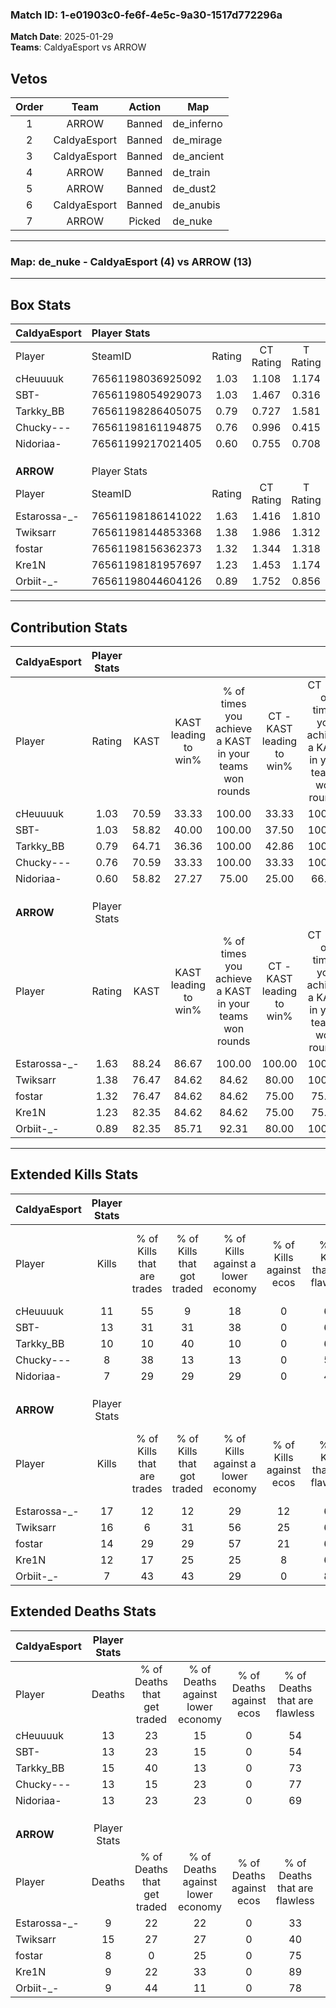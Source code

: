 ### Match ID: 1-e01903c0-fe6f-4e5c-9a30-1517d772296a  
**Match Date**: 2025-01-29  
**Teams**: CaldyaEsport vs ARROW  

## Vetos  

| Order | Team | Action | Map |
| :---: | :--: | :----: | --- |
| 1 | ARROW | Banned | de_inferno |
| 2 | CaldyaEsport | Banned | de_mirage |
| 3 | CaldyaEsport | Banned | de_ancient |
| 4 | ARROW | Banned | de_train |
| 5 | ARROW | Banned | de_dust2 |
| 6 | CaldyaEsport | Banned | de_anubis |
| 7 | ARROW | Picked | de_nuke |

---  

### **Map**: de_nuke - CaldyaEsport (4) vs ARROW (13)  
---  

## Box Stats  

| **CaldyaEsport** | Player Stats      |        |           |          |       |       |       |         |        |      |     |
| :- | :- | :-: | :-: | :-: | :-: | :-: | :-: | :-: | :-: | :-: | :-: |
| Player           | SteamID           | Rating | CT Rating | T Rating | KAST  |  ADR  | Kills | Assists | Deaths | K/D  | HS% |
| cHeuuuuk         | 76561198036925092 |  1.03  |   1.108   |  1.174   | 70.59 | 86.2  |  11   |    5    |   13   | 0.85 | 72  |
| SBT-             | 76561198054929073 |  1.03  |   1.467   |  0.316   | 58.82 | 87.0  |  13   |    2    |   13   | 1.00 | 38  |
| Tarkky_BB        | 76561198286405075 |  0.79  |   0.727   |  1.581   | 64.71 | 63.5  |  10   |    2    |   15   | 0.67 | 70  |
| Chucky---        | 76561198161194875 |  0.76  |   0.996   |  0.415   | 70.59 | 52.7  |   8   |    3    |   13   | 0.62 | 50  |
| Nidoriaa-        | 76561199217021405 |  0.60  |   0.755   |  0.708   | 58.82 | 48.0  |   7   |    2    |   13   | 0.54 | 71  |
|                  |                   |        |           |          |       |       |       |         |        |      |     |
|                  |                   |        |           |          |       |       |       |         |        |      |     |
|                  |                   |        |           |          |       |       |       |         |        |      |     |
| **ARROW**        | Player Stats      |        |           |          |       |       |       |         |        |      |     |
| Player           | SteamID           | Rating | CT Rating | T Rating | KAST  |  ADR  | Kills | Assists | Deaths | K/D  | HS% |
| Estarossa-_-     | 76561198186141022 |  1.63  |   1.416   |  1.810   | 88.24 | 101.4 |  17   |    3    |   9    | 1.89 | 82  |
| Twiksarr         | 76561198144853368 |  1.38  |   1.986   |  1.312   | 76.47 | 120.8 |  16   |    6    |   15   | 1.07 | 56  |
| fostar           | 76561198156362373 |  1.32  |   1.344   |  1.318   | 76.47 | 73.2  |  14   |    1    |   8    | 1.75 | 50  |
| Kre1N            | 76561198181957697 |  1.23  |   1.453   |  1.174   | 82.35 | 72.5  |  12   |    2    |   9    | 1.33 | 58  |
| Orbiit-_-        | 76561198044604126 |  0.89  |   1.752   |  0.856   | 82.35 | 43.1  |   7   |    3    |   9    | 0.78 | 42  |
---  

## Contribution Stats  

| **CaldyaEsport** | Player Stats |       |                      |                                                        |                           |                                                             |                          |                                                            |
| :- | :-: | :-: | :-: | :-: | :-: | :-: | :-: | :-: |
| Player           |    Rating    | KAST  | KAST leading to win% | % of times you achieve a KAST in your teams won rounds | CT - KAST leading to win% | CT - % of times you achieve a KAST in your teams won rounds | T - KAST leading to win% | T - % of times you achieve a KAST in your teams won rounds |
| cHeuuuuk         |     1.03     | 70.59 |        33.33         |                         100.00                         |           33.33           |                           100.00                            |          33.33           |                           100.00                           |
| SBT-             |     1.03     | 58.82 |        40.00         |                         100.00                         |           37.50           |                           100.00                            |          50.00           |                           100.00                           |
| Tarkky_BB        |     0.79     | 64.71 |        36.36         |                         100.00                         |           42.86           |                           100.00                            |          25.00           |                           100.00                           |
| Chucky---        |     0.76     | 70.59 |        33.33         |                         100.00                         |           33.33           |                           100.00                            |          33.33           |                           100.00                           |
| Nidoriaa-        |     0.60     | 58.82 |        27.27         |                         75.00                          |           25.00           |                            66.67                            |          33.33           |                           100.00                           |
|                  |              |       |                      |                                                        |                           |                                                             |                          |                                                            |
|                  |              |       |                      |                                                        |                           |                                                             |                          |                                                            |
|                  |              |       |                      |                                                        |                           |                                                             |                          |                                                            |
| **ARROW**        | Player Stats |       |                      |                                                        |                           |                                                             |                          |                                                            |
| Player           |    Rating    | KAST  | KAST leading to win% | % of times you achieve a KAST in your teams won rounds | CT - KAST leading to win% | CT - % of times you achieve a KAST in your teams won rounds | T - KAST leading to win% | T - % of times you achieve a KAST in your teams won rounds |
| Estarossa-_-     |     1.63     | 88.24 |        86.67         |                         100.00                         |          100.00           |                           100.00                            |          81.82           |                           100.00                           |
| Twiksarr         |     1.38     | 76.47 |        84.62         |                         84.62                          |           80.00           |                           100.00                            |          87.50           |                           77.78                            |
| fostar           |     1.32     | 76.47 |        84.62         |                         84.62                          |           75.00           |                            75.00                            |          88.89           |                           88.89                            |
| Kre1N            |     1.23     | 82.35 |        84.62         |                         84.62                          |           75.00           |                            75.00                            |          88.89           |                           88.89                            |
| Orbiit-_-        |     0.89     | 82.35 |        85.71         |                         92.31                          |           80.00           |                           100.00                            |          88.89           |                           88.89                            |
---  

## Extended Kills Stats  

| **CaldyaEsport** | Player Stats |                            |                            |                                    |                         |                              |                                 |                                       |                    |           |
| :- | :-: | :-: | :-: | :-: | :-: | :-: | :-: | :-: | :-: | :-: |
| Player           |    Kills     | % of Kills that are trades | % of Kills that got traded | % of Kills against a lower economy | % of Kills against ecos | % of Kills that are flawless | % of Kills that are close duels | % of Kills that are assisted by flash | Pistol Round Kills | AWP Kills |
| cHeuuuuk         |      11      |             55             |             9              |                 18                 |            0            |              64              |                0                |                   0                   |         0          |     5     |
| SBT-             |      13      |             31             |             31             |                 38                 |            0            |              69              |                0                |                   0                   |         0          |     0     |
| Tarkky_BB        |      10      |             10             |             40             |                 10                 |            0            |              60              |                0                |                   0                   |         0          |     5     |
| Chucky---        |      8       |             38             |             13             |                 13                 |            0            |              50              |               13                |                   0                   |         2          |     0     |
| Nidoriaa-        |      7       |             29             |             29             |                 29                 |            0            |              43              |               43                |                   0                   |         0          |     0     |
|                  |              |                            |                            |                                    |                         |                              |                                 |                                       |                    |           |
|                  |              |                            |                            |                                    |                         |                              |                                 |                                       |                    |           |
|                  |              |                            |                            |                                    |                         |                              |                                 |                                       |                    |           |
| **ARROW**        | Player Stats |                            |                            |                                    |                         |                              |                                 |                                       |                    |           |
| Player           |    Kills     | % of Kills that are trades | % of Kills that got traded | % of Kills against a lower economy | % of Kills against ecos | % of Kills that are flawless | % of Kills that are close duels | % of Kills that are assisted by flash | Pistol Round Kills | AWP Kills |
| Estarossa-_-     |      17      |             12             |             12             |                 29                 |           12            |              65              |               12                |                   0                   |         0          |     2     |
| Twiksarr         |      16      |             6              |             31             |                 56                 |           25            |              69              |                6                |                   0                   |         0          |     1     |
| fostar           |      14      |             29             |             29             |                 57                 |           21            |              64              |                0                |                   0                   |         0          |     1     |
| Kre1N            |      12      |             17             |             25             |                 25                 |            8            |              67              |                8                |                   0                   |         4          |     1     |
| Orbiit-_-        |      7       |             43             |             43             |                 29                 |            0            |              86              |               14                |                   0                   |         0          |     0     |
## Extended Deaths Stats  

| **CaldyaEsport** | Player Stats |                             |                                   |                          |                               |                            |                           |               |
| :- | :-: | :-: | :-: | :-: | :-: | :-: | :-: | :-: |
| Player           |    Deaths    | % of Deaths that get traded | % of Deaths against lower economy | % of Deaths against ecos | % of Deaths that are flawless | % of Deaths that are close | % of Deaths while blinded | Deaths to AWP |
| cHeuuuuk         |      13      |             23              |                15                 |            0             |              54               |             8              |             0             |       0       |
| SBT-             |      13      |             23              |                15                 |            0             |              54               |             15             |             0             |       3       |
| Tarkky_BB        |      15      |             40              |                13                 |            0             |              73               |             7              |             0             |       1       |
| Chucky---        |      13      |             15              |                23                 |            0             |              77               |             8              |             0             |       0       |
| Nidoriaa-        |      13      |             23              |                23                 |            0             |              69               |             0              |             0             |       0       |
|                  |              |                             |                                   |                          |                               |                            |                           |               |
|                  |              |                             |                                   |                          |                               |                            |                           |               |
|                  |              |                             |                                   |                          |                               |                            |                           |               |
| **ARROW**        | Player Stats |                             |                                   |                          |                               |                            |                           |               |
| Player           |    Deaths    | % of Deaths that get traded | % of Deaths against lower economy | % of Deaths against ecos | % of Deaths that are flawless | % of Deaths that are close | % of Deaths while blinded | Deaths to AWP |
| Estarossa-_-     |      9       |             22              |                22                 |            0             |              33               |             0              |             0             |       0       |
| Twiksarr         |      15      |             27              |                27                 |            0             |              40               |             13             |             0             |       0       |
| fostar           |      8       |              0              |                25                 |            0             |              75               |             13             |             0             |       2       |
| Kre1N            |      9       |             22              |                33                 |            0             |              89               |             11             |             0             |       0       |
| Orbiit-_-        |      9       |             44              |                11                 |            0             |              78               |             0              |             0             |       0       |
